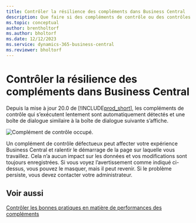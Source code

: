 ```yaml
---
title: Contrôler la résilience des compléments dans Business Central
description: Que faire si des compléments de contrôle ou des contrôles personnalisés entraînent une réduction des fonctionnalités dans Business Central.
ms.topic: conceptual
author: brentholtorf
ms.author: bholtorf
ms.date: 12/12/2023
ms.service: dynamics-365-business-central
ms.reviewer: bholtorf
---
```


# Contrôler la résilience des compléments dans Business Central

Depuis la mise à jour 20.0 de [!INCLUDE[prod_short](includes/prod_short.md)], les compléments de contrôle qui s’exécutent lentement sont automatiquement détectés et une boîte de dialogue similaire à la boîte de dialogue suivante s’affiche.

![Complément de contrôle occupé.](media/controladdin-resiliency.png "Complément de contrôle occupé.")

Un complément de contrôle défectueux peut affecter votre expérience Business Central et ralentir le démarrage de la page sur laquelle vous travaillez. Cela n’a aucun impact sur les données et vos modifications sont toujours enregistrées. Si vous voyez l’avertissement comme indiqué ci-dessus, vous pouvez le masquer, mais il peut revenir. Si le problème persiste, vous devez contacter votre administrateur.

## Voir aussi
[Contrôler les bonnes pratiques en matière de performances des compléments](/dynamics365/business-central/dev-itpro/developer/devenv-control-addin-bestpractices)  
